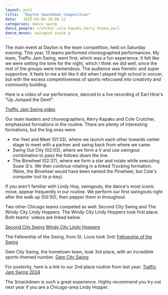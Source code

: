 ```yaml
---
layout: post
title:  "Dayton Smackdown Competition"
date:   2025-03-04 10:06:12 
categories: dance swing
dance_people: crutcher_cole kapaku_kerry hines_earl
dance_moves: swingout susie_q 
---
```



The main event at Dayton is the team competition, held on Saturday evening.  This year, 13 teams performed choreographed performances.  My team, Traffic Jam Swing, went first, which was a fun experience. It felt like we were setting the tone for the night, which I think we did well, since the rest of the groups were tremendous. The audience was frenetic and super supportive.  It feels to me a bit like it did when I played high school in soccer, but with the excess competitiveness of sports refocused into creativity and community building.  

Here is a video of our performance, danced to a live recording of Earl Hine's "Up Jumped the Devil": 

[Traffic Jam Swing video](https://www.youtube.com/watch?v=ugoEBIug07Y)

Our team leaders and choreographers, Kerry Kapaku and Cole Crutcher, emphasized formations in the routine. There are plenty of interesting formations, but the big ones were:
-  the Yeet and Meet (01:33), where we launch each other towards center stage to meet with a partner and swing back from where we came.
-  Swing Out City (02:03), where we form a V and use swingout combination to pass the follows down the line. 
- The Binwheel (02:37), where we form a star and rotate while executing Susie Q's. We then continue rotating in a linked Trucking formation.  (Note, the Binwheel would have been named the Pinwheel, but Cole's computer lost its p-key).

If you aren't familiar with Lindy Hop, swingouts, the dance's most iconic move, appear frequently in our routine. We perform our first swingouts right after the walk up (00:50), then pepper them in throughout. 

Two other Chicago teams competed as well: Second City Swing and The Windy City Lindy Hoppers.  The Windy City Lindy Hoppers took first place. Both teams' videos are linked below.

[Second City Swing](https://www.youtube.com/watch?v=3swV1pDvplk)
[Windy City Lindy Hoppers](https://www.youtube.com/watch?v=Bjh8H4LascY)

The Fellowship of the Swing, from St. Louis took 2nd:
[Fellowship of the Swing](https://www.youtube.com/watch?v=WzSoz9VFDqk&list=PL79I7kj_rd07KrVMAtIBnlxmMHQY-6_sm&index=11&pp=iAQB8AUB)

Gem City Swing, the hometown team, took 3rd place, with an incredible sports-themed number. 
[Gem City Swing](https://www.youtube.com/watch?v=grvxf7YeAzo&list=PL79I7kj_rd07KrVMAtIBnlxmMHQY-6_sm&index=5)

For posterity, here is a link to our 2nd place routine from last year:
[Traffic Jam Swing 2024](https://www.youtube.com/watch?v=fZB3BBoS3Ew&list=PL79I7kj_rd05ywDgg9D8D24pQ_VbNeASM&index=11)

The Smackdown is such a great experience. Highly recommend you try out next year if you are a Chicago-area Lindy Hopper.